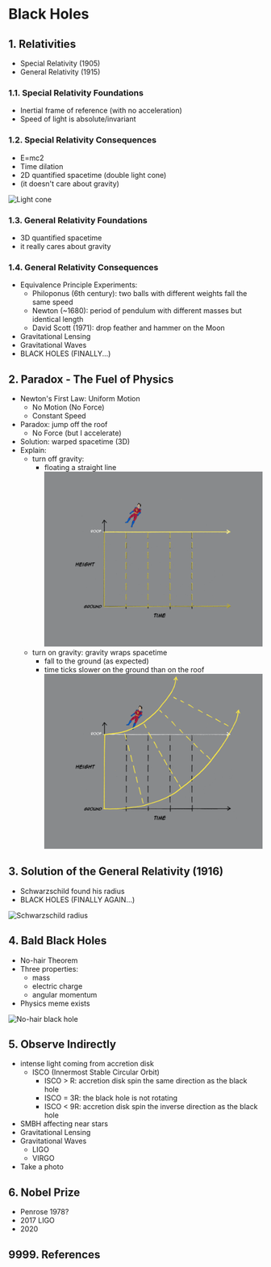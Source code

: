 <style>
  .page-header {
    background-image: none;
  }
</style>

# Black Holes

## 1. Relativities

- Special Relativity (1905)
- General Relativity (1915)

### 1.1. Special Relativity Foundations

- Inertial frame of reference (with no acceleration)
- Speed of light is absolute/invariant

### 1.2. Special Relativity Consequences

- E=mc2
- Time dilation
- 2D quantified spacetime (double light cone)
- (it doesn't care about gravity)

![Light cone](https://upload.wikimedia.org/wikipedia/commons/1/16/World_line.svg)

### 1.3. General Relativity Foundations

- 3D quantified spacetime
- it really cares about gravity

### 1.4. General Relativity Consequences

- Equivalence Principle Experiments:
  - Philoponus (6th century): two balls with different weights fall the same speed
  - Newton (~1680): period of pendulum with different masses but identical length
  - David Scott (1971): drop feather and hammer on the Moon
- Gravitational Lensing
- Gravitational Waves
- BLACK HOLES (FINALLY...)

## 2. Paradox - The Fuel of Physics

- Newton's First Law: Uniform Motion
  - No Motion (No Force)
  - Constant Speed
- Paradox: jump off the roof
  - No Force (but I accelerate)
- Solution: warped spacetime (3D)
- Explain:
  - turn off gravity:
    - floating a straight line
  ![gravity-off](images/bh-1.png)
  - turn on gravity: gravity wraps spacetime
    - fall to the ground (as expected)
    - time ticks slower on the ground than on the roof
  ![gravity-on](images/bh-2.png)

## 3. Solution of the General Relativity (1916)

- Schwarzschild found his radius
- BLACK HOLES (FINALLY AGAIN...)

![Schwarzschild radius](https://upload.wikimedia.org/wikipedia/commons/thumb/8/82/Black_hole_details.svg/220px-Black_hole_details.svg.png)

## 4. Bald Black Holes

- No-hair Theorem
- Three properties:
  - mass
  - electric charge
  - angular momentum
- Physics meme exists

![No-hair black hole](https://www.hollywoodreporter.com/wp-content/uploads/2011/10/doh_a.jpg?w=681&h=383&crop=1)

## 5. Observe Indirectly

- intense light coming from accretion disk
  - ISCO (Innermost Stable Circular Orbit)
    - ISCO > R: accretion disk spin the same direction as the black hole
    - ISCO = 3R: the black hole is not rotating
    - ISCO < 9R: accretion disk spin the inverse direction as the black hole
- SMBH affecting near stars
- Gravitational Lensing
- Gravitational Waves
  - LIGO
  - VIRGO
- Take a photo

## 6. Nobel Prize
- Penrose 1978?
- 2017 LIGO
- 2020

## 9999. References
